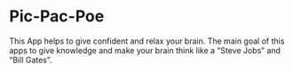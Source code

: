 # Pic-Pac-Poe
This App helps to give confident and relax your brain. The main goal of this apps to give knowledge and make your brain think like a “Steve Jobs” and “Bill Gates”.
